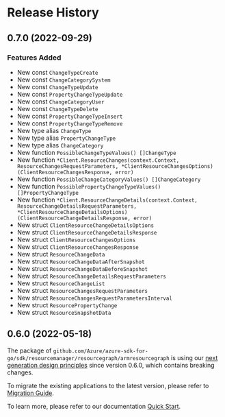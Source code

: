 # Release History

## 0.7.0 (2022-09-29)
### Features Added

- New const `ChangeTypeCreate`
- New const `ChangeCategorySystem`
- New const `ChangeTypeUpdate`
- New const `PropertyChangeTypeUpdate`
- New const `ChangeCategoryUser`
- New const `ChangeTypeDelete`
- New const `PropertyChangeTypeInsert`
- New const `PropertyChangeTypeRemove`
- New type alias `ChangeType`
- New type alias `PropertyChangeType`
- New type alias `ChangeCategory`
- New function `PossibleChangeTypeValues() []ChangeType`
- New function `*Client.ResourceChanges(context.Context, ResourceChangesRequestParameters, *ClientResourceChangesOptions) (ClientResourceChangesResponse, error)`
- New function `PossibleChangeCategoryValues() []ChangeCategory`
- New function `PossiblePropertyChangeTypeValues() []PropertyChangeType`
- New function `*Client.ResourceChangeDetails(context.Context, ResourceChangeDetailsRequestParameters, *ClientResourceChangeDetailsOptions) (ClientResourceChangeDetailsResponse, error)`
- New struct `ClientResourceChangeDetailsOptions`
- New struct `ClientResourceChangeDetailsResponse`
- New struct `ClientResourceChangesOptions`
- New struct `ClientResourceChangesResponse`
- New struct `ResourceChangeData`
- New struct `ResourceChangeDataAfterSnapshot`
- New struct `ResourceChangeDataBeforeSnapshot`
- New struct `ResourceChangeDetailsRequestParameters`
- New struct `ResourceChangeList`
- New struct `ResourceChangesRequestParameters`
- New struct `ResourceChangesRequestParametersInterval`
- New struct `ResourcePropertyChange`
- New struct `ResourceSnapshotData`


## 0.6.0 (2022-05-18)

The package of `github.com/Azure/azure-sdk-for-go/sdk/resourcemanager/resourcegraph/armresourcegraph` is using our [next generation design principles](https://azure.github.io/azure-sdk/general_introduction.html) since version 0.6.0, which contains breaking changes.

To migrate the existing applications to the latest version, please refer to [Migration Guide](https://aka.ms/azsdk/go/mgmt/migration).

To learn more, please refer to our documentation [Quick Start](https://aka.ms/azsdk/go/mgmt).